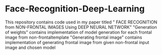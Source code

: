 # Face-Recognition-Deep-Learning
This repository contains code used in my paper titled " FACE RECOGNITION from NON-FRONTAL IMAGES Using DEEP NEURAL NETWORK"
"Generation of weights" contains implementation of model generation for each frontal image from non-frontaltemplate
"Generating frontal image" contains implementation of generating frontal image from  given non-frontal input image and chosen model 

